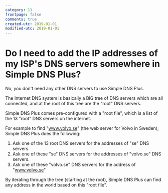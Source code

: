 ```yaml
---
category: 11
frontpage: false
comments: true
created-utc: 2019-01-01
modified-utc: 2019-01-01
---
```

# Do I need to add the IP addresses of my ISP's DNS servers somewhere in Simple DNS Plus?

No, you don't need any other DNS servers to use Simple DNS Plus.

The Internet DNS system is basically a BIG tree of DNS servers which are all connected, and at the root of this tree are the "root" DNS servers.

Simple DNS Plus comes pre-configured with a "root file", which is a list of the 13 "root" DNS servers on the internet.

For example to find "www.volvo.se" (the web server for Volvo in Sweden), Simple DNS Plus does the following:

1) Ask one of the 13 root DNS servers for the addresses of "se" DNS servers.  
2) Ask one of these "se" DNS servers for the addresses of "volvo.se" DNS servers.  
3) Ask one of these "volvo.se" DNS servers for the address of "www.volvo.se"

By iterating through the tree (starting at the root), Simple DNS Plus can find any address in the world based on this "root file".

